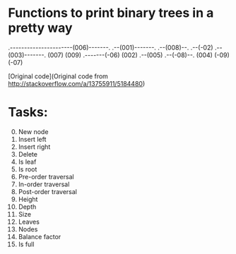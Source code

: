 # Functions to print binary trees in a pretty way
.----------------------(006)-------.
                      .--(001)-------.                   .--(008)--.
                 .--(-02)       .--(003)-------.       (007)     (009)
       .-------(-06)          (002)       .--(005)
  .--(-08)--.                           (004)
(-09)     (-07)

[Original code](Original code from http://stackoverflow.com/a/13755911/5184480)


# Tasks:
0. New node
1. Insert left
2. Insert right
3. Delete
4. Is leaf
5. Is root
6. Pre-order traversal
7. In-order traversal
8. Post-order traversal
9. Height
10. Depth
11. Size
12. Leaves
13. Nodes
14. Balance factor
15. Is full

